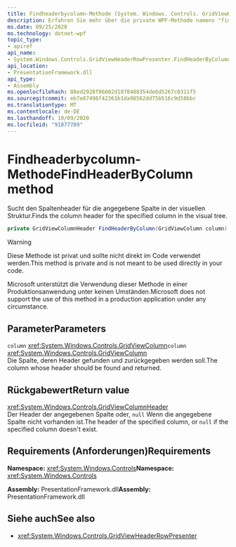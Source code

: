 ```yaml
---
title: Findheaderbycolumn-Methode (System. Windows. Controls. GridViewHeaderRowPresenter)
description: Erfahren Sie mehr über die private WPF-Methode namens "findheaderbycolumn".
ms.date: 09/25/2020
ms.technology: dotnet-wpf
topic_type:
- apiref
api_name:
- System.Windows.Controls.GridViewHeaderRowPresenter.FindHeaderByColumn
api_location:
- PresentationFramework.dll
api_type:
- Assembly
ms.openlocfilehash: 88ed2928f86602d1078488354de6d5267c0311f5
ms.sourcegitcommit: eb7e87496f42361b1da98562dd75b516c9d58bbc
ms.translationtype: MT
ms.contentlocale: de-DE
ms.lasthandoff: 10/09/2020
ms.locfileid: "91877789"
---
```

# <a name="findheaderbycolumn-method"></a><span data-ttu-id="1071a-103">Findheaderbycolumn-Methode</span><span class="sxs-lookup"><span data-stu-id="1071a-103">FindHeaderByColumn method</span></span>

<span data-ttu-id="1071a-104">Sucht den Spaltenheader für die angegebene Spalte in der visuellen Struktur.</span><span class="sxs-lookup"><span data-stu-id="1071a-104">Finds the column header for the specified column in the visual tree.</span></span>

```csharp
private GridViewColumnHeader FindHeaderByColumn(GridViewColumn column)
```

> [!WARNING]
> <span data-ttu-id="1071a-105">Diese Methode ist privat und sollte nicht direkt im Code verwendet werden.</span><span class="sxs-lookup"><span data-stu-id="1071a-105">This method is private and is not meant to be used directly in your code.</span></span>
>
> <span data-ttu-id="1071a-106">Microsoft unterstützt die Verwendung dieser Methode in einer Produktionsanwendung unter keinen Umständen.</span><span class="sxs-lookup"><span data-stu-id="1071a-106">Microsoft does not support the use of this method in a production application under any circumstance.</span></span>

## <a name="parameters"></a><span data-ttu-id="1071a-107">Parameter</span><span class="sxs-lookup"><span data-stu-id="1071a-107">Parameters</span></span>

<span data-ttu-id="1071a-108">`column` <xref:System.Windows.Controls.GridViewColumn></span><span class="sxs-lookup"><span data-stu-id="1071a-108">`column` <xref:System.Windows.Controls.GridViewColumn></span></span>\
<span data-ttu-id="1071a-109">Die Spalte, deren Header gefunden und zurückgegeben werden soll.</span><span class="sxs-lookup"><span data-stu-id="1071a-109">The column whose header should be found and returned.</span></span>

## <a name="return-value"></a><span data-ttu-id="1071a-110">Rückgabewert</span><span class="sxs-lookup"><span data-stu-id="1071a-110">Return value</span></span>

<xref:System.Windows.Controls.GridViewColumnHeader>\
<span data-ttu-id="1071a-111">Der Header der angegebenen Spalte oder, `null` Wenn die angegebene Spalte nicht vorhanden ist.</span><span class="sxs-lookup"><span data-stu-id="1071a-111">The header of the specified column, or `null` if the specified column doesn't exist.</span></span>

## <a name="requirements"></a><span data-ttu-id="1071a-112">Requirements (Anforderungen)</span><span class="sxs-lookup"><span data-stu-id="1071a-112">Requirements</span></span>

<span data-ttu-id="1071a-113">**Namespace:** <xref:System.Windows.Controls></span><span class="sxs-lookup"><span data-stu-id="1071a-113">**Namespace:** <xref:System.Windows.Controls></span></span>

<span data-ttu-id="1071a-114">**Assembly:** PresentationFramework.dll</span><span class="sxs-lookup"><span data-stu-id="1071a-114">**Assembly:** PresentationFramework.dll</span></span>

## <a name="see-also"></a><span data-ttu-id="1071a-115">Siehe auch</span><span class="sxs-lookup"><span data-stu-id="1071a-115">See also</span></span>

- <xref:System.Windows.Controls.GridViewHeaderRowPresenter>
